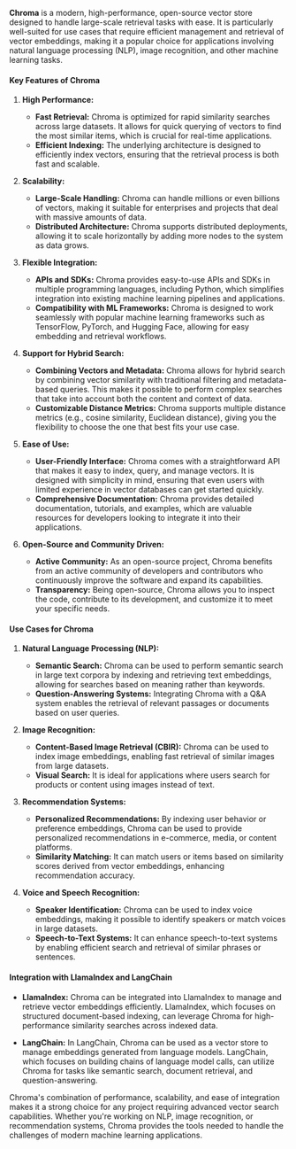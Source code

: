 **Chroma** is a modern, high-performance, open-source vector store designed to handle large-scale retrieval tasks with ease. It is particularly well-suited for use cases that require efficient management and retrieval of vector embeddings, making it a popular choice for applications involving natural language processing (NLP), image recognition, and other machine learning tasks.

#### Key Features of Chroma

1. **High Performance:**
    
    - **Fast Retrieval:** Chroma is optimized for rapid similarity searches across large datasets. It allows for quick querying of vectors to find the most similar items, which is crucial for real-time applications.
    - **Efficient Indexing:** The underlying architecture is designed to efficiently index vectors, ensuring that the retrieval process is both fast and scalable.
2. **Scalability:**
    
    - **Large-Scale Handling:** Chroma can handle millions or even billions of vectors, making it suitable for enterprises and projects that deal with massive amounts of data.
    - **Distributed Architecture:** Chroma supports distributed deployments, allowing it to scale horizontally by adding more nodes to the system as data grows.
3. **Flexible Integration:**
    
    - **APIs and SDKs:** Chroma provides easy-to-use APIs and SDKs in multiple programming languages, including Python, which simplifies integration into existing machine learning pipelines and applications.
    - **Compatibility with ML Frameworks:** Chroma is designed to work seamlessly with popular machine learning frameworks such as TensorFlow, PyTorch, and Hugging Face, allowing for easy embedding and retrieval workflows.
4. **Support for Hybrid Search:**
    
    - **Combining Vectors and Metadata:** Chroma allows for hybrid search by combining vector similarity with traditional filtering and metadata-based queries. This makes it possible to perform complex searches that take into account both the content and context of data.
    - **Customizable Distance Metrics:** Chroma supports multiple distance metrics (e.g., cosine similarity, Euclidean distance), giving you the flexibility to choose the one that best fits your use case.
5. **Ease of Use:**
    
    - **User-Friendly Interface:** Chroma comes with a straightforward API that makes it easy to index, query, and manage vectors. It is designed with simplicity in mind, ensuring that even users with limited experience in vector databases can get started quickly.
    - **Comprehensive Documentation:** Chroma provides detailed documentation, tutorials, and examples, which are valuable resources for developers looking to integrate it into their applications.
6. **Open-Source and Community Driven:**
    
    - **Active Community:** As an open-source project, Chroma benefits from an active community of developers and contributors who continuously improve the software and expand its capabilities.
    - **Transparency:** Being open-source, Chroma allows you to inspect the code, contribute to its development, and customize it to meet your specific needs.

#### Use Cases for Chroma

1. **Natural Language Processing (NLP):**
    
    - **Semantic Search:** Chroma can be used to perform semantic search in large text corpora by indexing and retrieving text embeddings, allowing for searches based on meaning rather than keywords.
    - **Question-Answering Systems:** Integrating Chroma with a Q&A system enables the retrieval of relevant passages or documents based on user queries.
2. **Image Recognition:**
    
    - **Content-Based Image Retrieval (CBIR):** Chroma can be used to index image embeddings, enabling fast retrieval of similar images from large datasets.
    - **Visual Search:** It is ideal for applications where users search for products or content using images instead of text.
3. **Recommendation Systems:**
    
    - **Personalized Recommendations:** By indexing user behavior or preference embeddings, Chroma can be used to provide personalized recommendations in e-commerce, media, or content platforms.
    - **Similarity Matching:** It can match users or items based on similarity scores derived from vector embeddings, enhancing recommendation accuracy.
4. **Voice and Speech Recognition:**
    
    - **Speaker Identification:** Chroma can be used to index voice embeddings, making it possible to identify speakers or match voices in large datasets.
    - **Speech-to-Text Systems:** It can enhance speech-to-text systems by enabling efficient search and retrieval of similar phrases or sentences.

#### Integration with LlamaIndex and LangChain

- **LlamaIndex:** Chroma can be integrated into LlamaIndex to manage and retrieve vector embeddings efficiently. LlamaIndex, which focuses on structured document-based indexing, can leverage Chroma for high-performance similarity searches across indexed data.
    
- **LangChain:** In LangChain, Chroma can be used as a vector store to manage embeddings generated from language models. LangChain, which focuses on building chains of language model calls, can utilize Chroma for tasks like semantic search, document retrieval, and question-answering.
    

Chroma's combination of performance, scalability, and ease of integration makes it a strong choice for any project requiring advanced vector search capabilities. Whether you're working on NLP, image recognition, or recommendation systems, Chroma provides the tools needed to handle the challenges of modern machine learning applications.